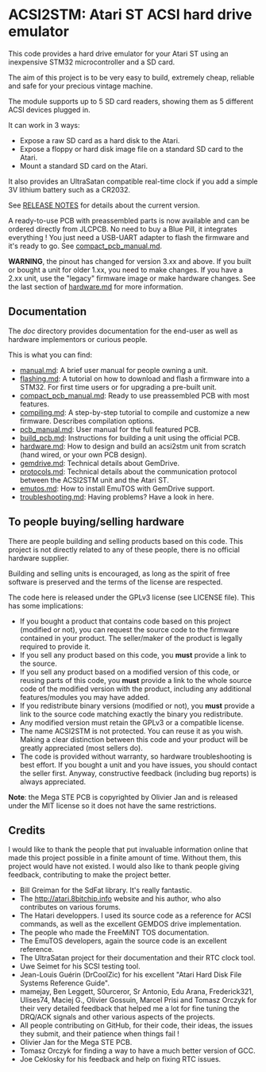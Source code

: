 ACSI2STM: Atari ST ACSI hard drive emulator
===========================================

This code provides a hard drive emulator for your Atari ST using an inexpensive
STM32 microcontroller and a SD card.

The aim of this project is to be very easy to build, extremely cheap, reliable
and safe for your precious vintage machine.

The module supports up to 5 SD card readers, showing them as 5 different ACSI
devices plugged in.

It can work in 3 ways:

* Expose a raw SD card as a hard disk to the Atari.
* Expose a floppy or hard disk image file on a standard SD card to the Atari.
* Mount a standard SD card on the Atari.

It also provides an UltraSatan compatible real-time clock if you add a simple
3V lithium battery such as a CR2032.

See [RELEASE NOTES](release_notes.md) for details about the current version.

A ready-to-use PCB with preassembled parts is now available and can be ordered
directly from JLCPCB. No need to buy a Blue Pill, it integrates everything !
You just need a USB-UART adapter to flash the firmware and it's ready to go.
See [compact_pcb_manual.md](doc/compact_pcb_manual.md).

**WARNING**, the pinout has changed for version 3.xx and above. If you built or
bought a unit for older 1.xx, you need to make changes. If you have a 2.xx unit,
use the "legacy" firmware image or make hardware changes. See the last section
of [hardware.md](doc/hardware.md) for more information.


Documentation
-------------

The *doc* directory provides documentation for the end-user as well as hardware
implementors or curious people.

This is what you can find:

* [manual.md](doc/manual.md): A brief user manual for people owning a unit.
* [flashing.md](doc/flashing.md): A tutorial on how to download and flash a
  firmware into a STM32. For first time users or for upgrading a pre-built
  unit.
* [compact_pcb_manual.md](doc/compact_pcb_manual.md): Ready to use preassembled
  PCB with most features.
* [compiling.md](doc/compiling.md): A step-by-step tutorial to compile and
  customize a new firmware. Describes compilation options.
* [pcb_manual.md](doc/pcb_manual.md): User manual for the full featured PCB.
* [build_pcb.md](doc/build_pcb.md): Instructions for building a unit using
  the official PCB.
* [hardware.md](doc/hardware.md): How to design and build an acsi2stm unit
  from scratch (hand wired, or your own PCB design).
* [gemdrive.md](doc/gemdrive.md): Technical details about GemDrive.
* [protocols.md](doc/protocols.md): Technical details about the communication
  protocol between the ACSI2STM unit and the Atari ST.
* [emutos.md](doc/emutos.md): How to install EmuTOS with GemDrive support.
* [troubleshooting.md](doc/troubleshooting.md): Having problems? Have a look
  in here.


To people buying/selling hardware
---------------------------------

There are people building and selling products based on this code. This project
is not directly related to any of these people, there is no official hardware
supplier.

Building and selling units is encouraged, as long as the spirit of free software
is preserved and the terms of the license are respected.

The code here is released under the GPLv3 license (see LICENSE file). This has
some implications:

* If you bought a product that contains code based on this project (modified or
  not), you can request the source code to the firmware contained in your
  product. The seller/maker of the product is legally required to provide it.
* If you sell any product based on this code, you **must** provide a link to
  the source.
* If you sell any product based on a modified version of this code, or reusing
  parts of this code, you **must** provide a link to the whole source code of
  the modified version with the product, including any additional
  features/modules you may have added.
* If you redistribute binary versions (modified or not), you **must** provide a
  link to the source code matching exactly the binary you redistribute.
* Any modified version must retain the GPLv3 or a compatible license.
* The name ACSI2STM is not protected. You can reuse it as you wish. Making a
  clear distinction between this code and your product will be greatly
  appreciated (most sellers do).
* The code is provided without warranty, so hardware troubleshooting is best
  effort. If you bought a unit and you have issues, you should contact the
  seller first. Anyway, constructive feedback (including bug reports) is always
  appreciated.

**Note**: the Mega STE PCB is copyrighted by Olivier Jan and is released under
the MIT license so it does not have the same restrictions.


Credits
-------

I would like to thank the people that put invaluable information online that
made this project possible in a finite amount of time. Without them, this
project would have not existed. I would also like to thank people giving
feedback, contributing to make the project better.

* Bill Greiman for the SdFat library. It's really fantastic.
* The http://atari.8bitchip.info website and his author, who also contributes
  on various forums.
* The Hatari developpers. I used its source code as a reference for ACSI
  commands, as well as the excellent GEMDOS drive implementation.
* The people who made the FreeMiNT TOS documentation.
* The EmuTOS developers, again the source code is an excellent reference.
* The UltraSatan project for their documentation and their RTC clock tool.
* Uwe Seimet for his SCSI testing tool.
* Jean-Louis Guérin (DrCoolZic) for his excellent "Atari Hard Disk File Systems
  Reference Guide".
* mamejay, Ben Leggett, S0urceror, Sr Antonio, Edu Arana, Frederick321,
  Ulises74, Maciej G., Olivier Gossuin, Marcel Prisi and Tomasz Orczyk for
  their very detailed feedback that helped me a lot for fine tuning the DRQ/ACK
  signals and other various aspects of the projects.
* All people contributing on GitHub, for their code, their ideas, the issues
  they submit, and their patience when things fail !
* Olivier Jan for the Mega STE PCB.
* Tomasz Orczyk for finding a way to have a much better version of GCC.
* Joe Ceklosky for his feedback and help on fixing RTC issues.
